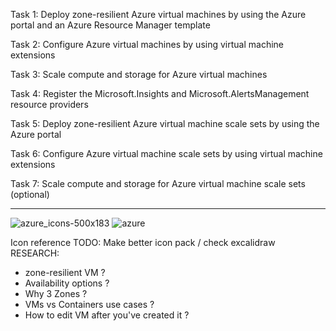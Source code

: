 Task 1: Deploy zone-resilient Azure virtual machines by using the Azure portal and an Azure Resource Manager template
	
Task 2: Configure Azure virtual machines by using virtual machine extensions

Task 3: Scale compute and storage for Azure virtual machines

Task 4: Register the Microsoft.Insights and Microsoft.AlertsManagement resource providers

Task 5: Deploy zone-resilient Azure virtual machine scale sets by using the Azure portal

Task 6: Configure Azure virtual machine scale sets by using virtual machine extensions

Task 7: Scale compute and storage for Azure virtual machine scale sets (optional)

---

![azure_icons-500x183](https://user-images.githubusercontent.com/11695111/226553347-8add832d-3d47-435f-b8cd-86f3032fd4f8.png)
![azure](https://www.mydraw.com/NIMG.axd?i=Shape-Libraries/Cloud/Azure/Networking-Service-Color/Networking-Service-Color_PreviewLarge.png)

Icon reference
TODO: Make better icon pack / check excalidraw
RESEARCH:
- zone-resilient VM ?
- Availability options ?
- Why 3 Zones ? 
- VMs vs Containers use cases ?
- How to edit VM after you've created it ?
